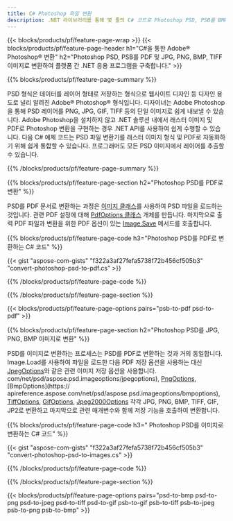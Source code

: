 ```yaml
---
title: C# Photoshop 파일 변환
description: .NET 라이브러리를 통해 몇 줄의 C# 코드로 Photoshop PSD, PSB를 BMP, JPG, PNG, TIFF를 포함한 PDF 및 이미지로 변환합니다.
---
```


{{< blocks/products/pf/feature-page-wrap >}}
{{< blocks/products/pf/feature-page-header h1="C#을 통한 Adobe® Photoshop® 변환" h2="Photoshop PSD, PSB를 PDF 및 JPG, PNG, BMP, TIFF 이미지로 변환하여 플랫폼 간 .NET 응용 프로그램을 구축합니다." >}}

{{% blocks/products/pf/feature-page-summary %}}

PSD 형식은 데이터를 레이어 형태로 저장하는 형식으로 웹사이트 디자인 등 디자인 용도로 널리 알려진 Adobe® Photoshop® 형식입니다. 디자이너는 Adobe Photoshop을 통해 PSD 레이어를 PNG, JPG, GIF, TIFF 등의 단일 이미지로 쉽게 내보낼 수 있습니다. Adobe Photoshop을 설치하지 않고 .NET 솔루션 내에서 래스터 이미지 및 PDF로 Photoshop 변환을 구현하는 경우 .NET API를 사용하여 쉽게 수행할 수 있습니다. 다음 C# 예제 코드는 PSD 파일 변환기를 래스터 이미지 형식 및 PDF로 자동화하기 위해 쉽게 통합할 수 있습니다. 프로그래머도 모든 PSD 이미지에서 레이어를 추출할 수 있습니다.


{{% /blocks/products/pf/feature-page-summary  %}}

{{% blocks/products/pf/feature-page-section  h2="Photoshop PSD를 PDF로 변환" %}}

PSD를 PDF 문서로 변환하는 과정은 [이미지 클래스](https://apireference.aspose.com/net/psd/aspose.psd/image)를 사용하여 PSD 파일을 로드하는 것입니다. 관련 PDF 설정에 대해 [PdfOptions 클래스](https://apireference.aspose.com/net/psd/aspose.psd.imageoptions/pdfoptions) 개체를 만듭니다. 마지막으로 출력 PDF 파일과 변환을 위한 PDF 옵션이 있는 [Image.Save](https://apireference.aspose.com/net/psd/aspose.psd.image/save/methods/3) 메서드를 호출합니다.

{{% blocks/products/pf/feature-page-code h3="Photoshop PSD를 PDF로 변환하는 C# 코드" %}}

{{< gist "aspose-com-gists" "f322a3af27fefa5738f72b456cf505b3" "convert-photoshop-psd-to-pdf.cs" >}}

{{% /blocks/products/pf/feature-page-code  %}}

{{% /blocks/products/pf/feature-page-section %}}

{{< blocks/products/pf/feature-page-options pairs="psb-to-pdf psd-to-pdf" >}}

{{% blocks/products/pf/feature-page-section  h2="Photoshop PSD를 JPG, PNG, BMP 이미지로 변환" %}}

PSD를 이미지로 변환하는 프로세스는 PSD를 PDF로 변환하는 것과 거의 동일합니다. Image.Load를 사용하여 파일을 로드한 다음 PDF 저장 옵션을 사용하는 대신 [JpegOptions](https://apireference.aspose)와 같은 관련 이미지 저장 옵션을 사용합니다. com/net/psd/aspose.psd.imageoptions/jpegoptions), [PngOptions](https://apireference.aspose.com/net/psd/aspose.psd.imageoptions/pngoptions), [BmpOptions](https:// apireference.aspose.com/net/psd/aspose.psd.imageoptions/bmpoptions), [TiffOptions](https://apireference.aspose.com/net/psd/aspose.psd.imageoptions/tiffoptions), [GifOptions]( https://apireference.aspose.com/net/psd/aspose.psd.imageoptions/gifoptions), [Jpeg2000Options](https://apireference.aspose.com/net/psd/aspose.psd.imageoptions/jpeg2000options) 각각 JPG, PNG, BMP, TIFF, GIF, JP2로 변환하고 마지막으로 관련 매개변수와 함께 저장 기능을 호출하여 변환합니다.


{{% blocks/products/pf/feature-page-code h3=" Photoshop PSD를 이미지로 변환하는 C# 코드" %}}

{{< gist "aspose-com-gists" "f322a3af27fefa5738f72b456cf505b3" "convert-photoshop-psd-to-images.cs" >}}

{{% /blocks/products/pf/feature-page-code  %}}

{{% /blocks/products/pf/feature-page-section %}}

{{< blocks/products/pf/feature-page-options pairs="psd-to-bmp psd-to-png psd-to-jpeg psd-to-tiff psd-to-gif psb-to-gif psb-to-tiff psb-to-jpeg psb-to-png psb-to-bmp" >}}
